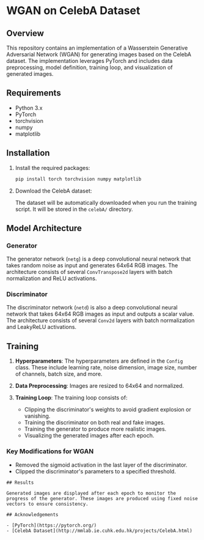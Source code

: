 # WGAN on CelebA Dataset

## Overview

This repository contains an implementation of a Wasserstein Generative Adversarial Network (WGAN) for generating images based on the CelebA dataset. The implementation leverages PyTorch and includes data preprocessing, model definition, training loop, and visualization of generated images.

## Requirements

- Python 3.x
- PyTorch
- torchvision
- numpy
- matplotlib

## Installation

1. Install the required packages:

   ```bash
   pip install torch torchvision numpy matplotlib
   ```

2. Download the CelebA dataset:

   The dataset will be automatically downloaded when you run the training script. It will be stored in the `celebA/` directory.

## Model Architecture

### Generator

The generator network (`netg`) is a deep convolutional neural network that takes random noise as input and generates 64x64 RGB images. The architecture consists of several `ConvTranspose2d` layers with batch normalization and ReLU activations.

### Discriminator

The discriminator network (`netd`) is also a deep convolutional neural network that takes 64x64 RGB images as input and outputs a scalar value. The architecture consists of several `Conv2d` layers with batch normalization and LeakyReLU activations.

## Training

1. **Hyperparameters**: The hyperparameters are defined in the `Config` class. These include learning rate, noise dimension, image size, number of channels, batch size, and more.

2. **Data Preprocessing**: Images are resized to 64x64 and normalized.

3. **Training Loop**: The training loop consists of:
   - Clipping the discriminator's weights to avoid gradient explosion or vanishing.
   - Training the discriminator on both real and fake images.
   - Training the generator to produce more realistic images.
   - Visualizing the generated images after each epoch.

### Key Modifications for WGAN

- Removed the sigmoid activation in the last layer of the discriminator.
- Clipped the discriminator's parameters to a specified threshold.

```
## Results

Generated images are displayed after each epoch to monitor the progress of the generator. These images are produced using fixed noise vectors to ensure consistency.

## Acknowledgements

- [PyTorch](https://pytorch.org/)
- [CelebA Dataset](http://mmlab.ie.cuhk.edu.hk/projects/CelebA.html)

